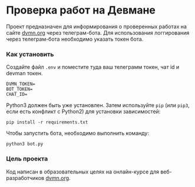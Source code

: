 # Проверка работ на Девмане

Проект предназначен для информирования о проверенных работах на сайте [dvmn.org](https://dvmn.org/) через телеграм-бота. Для использования логгирования через телеграм-бота необходимо указать токен бота.

### Как установить

Создайте файл `.env` и поместите туда ваш телеграмм токен, чат id и devman токен.

```env
DVMN_TOKEN=
BOT_TOKEN=
CHAT_ID=
```

Python3 должен быть уже установлен.
Затем используйте `pip` (или `pip3`, если есть конфликт с Python2) для установки зависимостей:

```env
pip install -r requirements.txt
```

Чтобы запустить бота, необходимо выполнить команду:

```env
python3 bot.py
```

### Цель проекта

Код написан в образовательных целях на онлайн-курсе для веб-разработчиков [dvmn.org](https://dvmn.org/).
